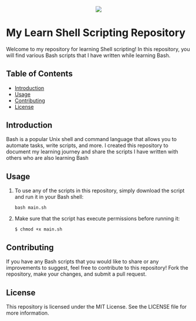 <h3 align="center">
<img src="https://cdn.rawgit.com/odb/official-bash-logo/master/assets/Logos/Identity/PNG/BASH_logo-transparent-bg-color.png">
</h3>

# My Learn Shell Scripting Repository

Welcome to my repository for learning Shell scripting! In this repository, you will find various Bash scripts that I have written while learning Bash.

## Table of Contents

- [Introduction](#introduction)
- [Usage](#usage)
- [Contributing](#contributing)
- [License](#license)

## Introduction

Bash is a popular Unix shell and command language that allows you to automate tasks, write scripts, and more. 
I created this repository to document my learning journey and share the scripts I have written with others who are also learning Bash

## Usage

1. To use any of the scripts in this repository, simply download the script and run it in your Bash shell:

    ```bash main.sh ```

2. Make sure that the script has execute permissions before running it:

    ```$ chmod +x main.sh ```

## Contributing
If you have any Bash scripts that you would like to share or any improvements to suggest, feel free to contribute to this repository! Fork the repository, make your changes, and submit a pull request.

## License
This repository is licensed under the MIT License. See the LICENSE file for more information.
